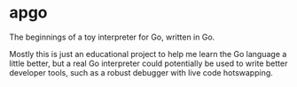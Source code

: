 # apgo

The beginnings of a toy interpreter for Go, written in Go.

Mostly this is just an educational project to help me learn the Go language a
little better, but a real Go interpreter could potentially be used to write
better developer tools, such as a robust debugger with live code hotswapping.
